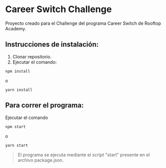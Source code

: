 # Career Switch Challenge

Proyecto creado para el Challenge del programa Career Switch de Rooftop Academy.

## Instrucciones de instalación:

1. Clonar repositorio.
2. Ejecutar el comando:

```
npm install
```
o 

```
yarn install
```

## Para correr el programa:

Ejecutar el comando 

```
npm start
````
o 

```
yarn start
```

> El programa se ejecuta mediante el script "start" presente en el archivo package.json.

